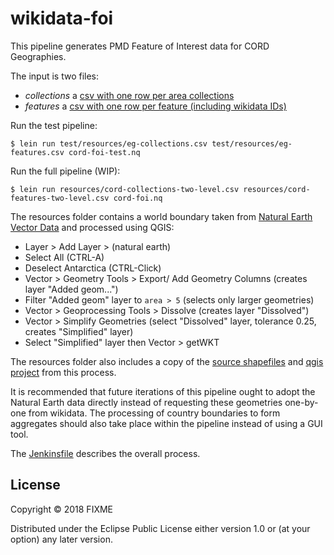 # wikidata-foi

This pipeline generates PMD Feature of Interest data for CORD Geographies.

The input is two files:

- *collections* a [csv with one row per area collections](resources/cord-collections-single-parent.csv)
- *features* a [csv with one row per feature (including wikidata IDs)](resources/cord-features-single-parent.csv)

Run the test pipeline:

    $ lein run test/resources/eg-collections.csv test/resources/eg-features.csv cord-foi-test.nq

Run the full pipeline (WIP):

    $ lein run resources/cord-collections-two-level.csv resources/cord-features-two-level.csv cord-foi.nq

The resources folder contains a world boundary taken from [Natural Earth Vector Data](https://www.naturalearthdata.com/downloads/110m-cultural-vectors/) and processed using QGIS:

- Layer > Add Layer > (natural earth)
- Select All (CTRL-A)
- Deselect Antarctica (CTRL-Click)
- Vector > Geometry Tools > Export/ Add Geometry Columns (creates layer "Added geom...")
- Filter "Added geom" layer to `area > 5` (selects only larger geometries)
- Vector > Geoprocessing Tools > Dissolve (creates layer "Dissolved")
- Vector > Simplify Geometries (select "Dissolved" layer, tolerance 0.25, creates "Simplified" layer)
- Select "Simplified" layer then Vector > getWKT

The resources folder also includes a copy of the [source shapefiles](resources/ne_50m_admin_0_countries_lakes.zip) and [qgis project](resources/world-map.qgs) from this process.

It is recommended that future iterations of this pipeline ought to adopt the Natural Earth data directly instead of requesting these geometries one-by-one from wikidata. The processing of country boundaries to form aggregates should also take place within the pipeline instead of using a GUI tool.

The [Jenkinsfile](./Jenkinsfile) describes the overall process.

## License

Copyright © 2018 FIXME

Distributed under the Eclipse Public License either version 1.0 or (at
your option) any later version.

